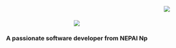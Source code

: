 <img align="right" src="https://visitor-badge.laobi.icu/badge?page_id=Neekit.Neekit" />

<h1 align="center">
    <img src="https://readme-typing-svg.herokuapp.com/?font=Righteous&size=35&center=true&vCenter=true&width=500&height=70&duration=4000&lines=Hi+There!+👋;+I'm+Neekit+Shrestha!;" />
</h1>

<h3 align="center">A passionate software developer from NEPAl Np</h3>

